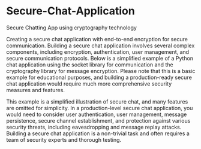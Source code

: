 # Secure-Chat-Application
Secure Chatting App using cryptography technology

Creating a secure chat application with end-to-end encryption for secure communication.
Building a secure chat application involves several complex components, including encryption, authentication, user management, and secure communication protocols. Below is a simplified example of a Python chat application using the socket library for communication and the cryptography library for message encryption. Please note that this is a basic example for educational purposes, and building a production-ready secure chat application would require much more comprehensive security measures and features.

This example is a simplified illustration of secure chat, and many features are omitted for simplicity. In a production-level secure chat application, you would need to consider user authentication, user management, message persistence, secure channel establishment, and protection against various security threats, including eavesdropping and message replay attacks. Building a secure chat application is a non-trivial task and often requires a team of security experts and thorough testing.
